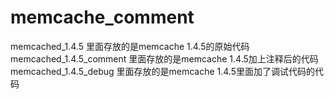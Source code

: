 # memcache_comment

memcached_1.4.5         里面存放的是memcache 1.4.5的原始代码
memcached_1.4.5_comment 里面存放的是memcache 1.4.5加上注释后的代码
memcached_1.4.5_debug   里面存放的是memcache 1.4.5里面加了调试代码的代码
